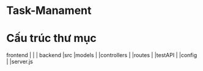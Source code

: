 ﻿# Task-Manament
# Cấu trúc thư mục
frontend
|
|
|
backend   |src      |models
                    |
                    |controllers
                    |
                    |routes
          |
          |testAPI
          |
          |config
          |
          |server.js
          
